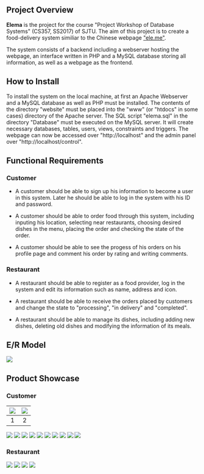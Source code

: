 ## Project Overview

**Elema** is the project for the course "Project Workshop of Database Systems" (CS357, SS2017) of SJTU. The aim of this project is to create a food-delivery system similiar to the Chinese webpage ["ele.me"](https://www.ele.me/home/). 

The system consists of a backend including a webserver hosting the webpage, an interface written in PHP and a MySQL database storing all information, as well as a webpage as the frontend. 

## How to Install

To install the system on the local machine, at first an Apache Webserver and a MySQL database as well as PHP must be installed. The contents of the directory "website" must be placed into the "www" (or "htdocs" in some cases) directory of the Apache server. The SQL script "elema.sql" in the directory "Database" must be executed on the MySQL server. It will create necessary databases, tables, users, views, constraints and triggers. The webpage can now be accessed over "http://localhost" and the admin panel over "http://localhost/control".

## Functional Requirements

### Customer

* A customer should be able to sign up his information to become a user in this system. Later he should be able to log in the system with his ID and password.

* A customer should be able to order food through this system, including inputing his location, selecting near restaurants, choosing desired dishes in the menu, placing the order and checking the state of the order.

* A customer should be able to see the progess of his orders on his profile page and comment his order by rating and writing comments.

### Restaurant

* A restaurant should be able to register as a food provider, log in the system and edit its information such as name, address and icon.

* A restaurant should be able to receive the orders placed by customers and change the state to "processing", "in delivery" and "completed".

* A restaurant should be able to manage its dishes, including adding new dishes, deleting old dishes and modifying the information of its meals.

## E/R Model

![](/Showcase/ERDiagram.jpg)

## Product Showcase

### Customer
| ![](/Showcase/Customer/1.png) | ![](/Showcase/Customer/2.png) |
|:---:|:---:|
| 1 | 2 |
![](/Showcase/Customer/3.png) ![](/Showcase/Customer/4.png)
![](/Showcase/Customer/5.png) ![](/Showcase/Customer/6.png)
![](/Showcase/Customer/7.png) ![](/Showcase/Customer/8.png)
![](/Showcase/Customer/9.png) ![](/Showcase/Customer/10.png)
![](/Showcase/Customer/11.png) ![](/Showcase/Customer/12.png)

### Restaurant
![](/Showcase/Restaurant/1.png) ![](/Showcase/Restaurant/2.png)
![](/Showcase/Restaurant/3.png) ![](/Showcase/Restaurant/4.png)  
